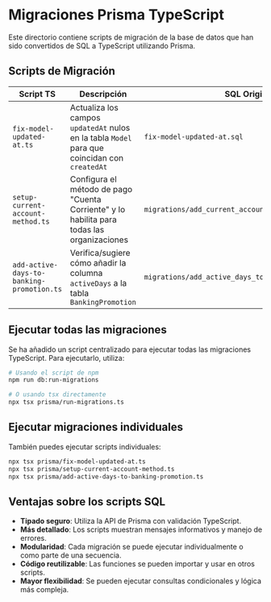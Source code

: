 # Migraciones Prisma TypeScript

Este directorio contiene scripts de migración de la base de datos que han sido convertidos de SQL a TypeScript utilizando Prisma.

## Scripts de Migración

| Script TS | Descripción | SQL Original |
|-----------|-------------|--------------|
| `fix-model-updated-at.ts` | Actualiza los campos `updatedAt` nulos en la tabla `Model` para que coincidan con `createdAt` | `fix-model-updated-at.sql` |
| `setup-current-account-method.ts` | Configura el método de pago "Cuenta Corriente" y lo habilita para todas las organizaciones | `migrations/add_current_account_method/migration.sql` |
| `add-active-days-to-banking-promotion.ts` | Verifica/sugiere cómo añadir la columna `activeDays` a la tabla `BankingPromotion` | `migrations/add_active_days_to_banking_promotion.sql` |

## Ejecutar todas las migraciones

Se ha añadido un script centralizado para ejecutar todas las migraciones TypeScript. Para ejecutarlo, utiliza:

```bash
# Usando el script de npm
npm run db:run-migrations

# O usando tsx directamente
npx tsx prisma/run-migrations.ts
```

## Ejecutar migraciones individuales

También puedes ejecutar scripts individuales:

```bash
npx tsx prisma/fix-model-updated-at.ts
npx tsx prisma/setup-current-account-method.ts
npx tsx prisma/add-active-days-to-banking-promotion.ts
```

## Ventajas sobre los scripts SQL

- **Tipado seguro**: Utiliza la API de Prisma con validación TypeScript.
- **Más detallado**: Los scripts muestran mensajes informativos y manejo de errores.
- **Modularidad**: Cada migración se puede ejecutar individualmente o como parte de una secuencia.
- **Código reutilizable**: Las funciones se pueden importar y usar en otros scripts.
- **Mayor flexibilidad**: Se pueden ejecutar consultas condicionales y lógica más compleja. 